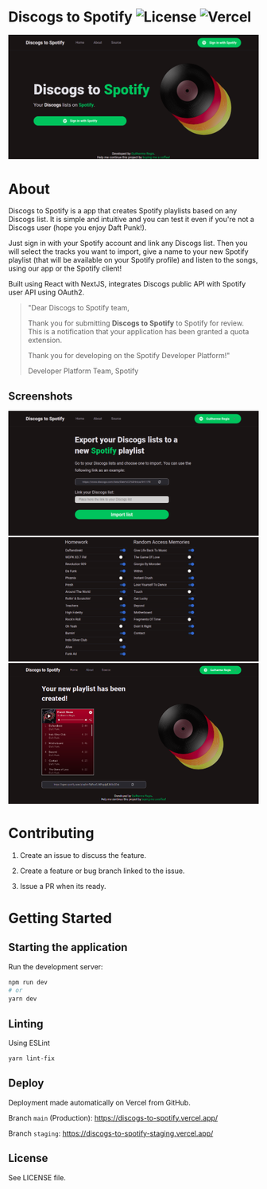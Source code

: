 # Discogs to Spotify ![License](https://img.shields.io/badge/license-GPL-blue) ![Vercel](https://vercelbadge.vercel.app/api/gregisb/Discogs-to-Spotify)


<img src="./public/images/home.png" alt="Discogs to Spotify" />

# About

Discogs to Spotify is a app that creates Spotify playlists based on any Discogs list.
It is simple and intuitive and you can test it even if you're not a Discogs user (hope you enjoy Daft Punk!).

Just sign in with your Spotify account and link any Discogs list. Then you will select the tracks you want to import, give a name to your new Spotify playlist (that will be available on your Spotify profile) and listen to the songs, using our app or the Spotify client!

Built using React with NextJS, integrates Discogs public API with Spotify user API using OAuth2.


> "Dear Discogs to Spotify team,
>
> Thank you for submitting **Discogs to Spotify** to Spotify for review. This is a notification that your application has been granted a quota extension.
>
> Thank you for developing on the Spotify Developer Platform!"
>
> Developer Platform Team, Spotify

## Screenshots

<img src="./public/images/collection1.png" alt="Discogs to Spotify"  />
<img src="./public/images/collection2.png" alt="Discogs to Spotify"  />
<img src="./public/images/result.png" alt="Discogs to Spotify"  />



# Contributing

1. Create an issue to discuss the feature.

2. Create a feature or bug branch linked to the issue.

3. Issue a PR when its ready.


# Getting Started

## Starting the application

Run the development server:

```bash
npm run dev
# or
yarn dev
```

## Linting

Using ESLint

```bash
yarn lint-fix
```

## Deploy

Deployment made automatically on Vercel from GitHub.

Branch `main` (Production): https://discogs-to-spotify.vercel.app/

Branch `staging`: https://discogs-to-spotify-staging.vercel.app/



## License

See LICENSE file.